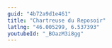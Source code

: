 ```yaml
---
guid: "4b72a9d1e461"
title: "Chartreuse du Reposoir"
latlng: "46.005299, 6.537393"
youtubeId: "_BOazM3i8gg" 
---
```

